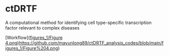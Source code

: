 # ctDRTF
A computational method for identifying cell type-specific transcription factor relevant to complex diseases



[Workflow]([figures_1/Figure 4.png)](https://github.com/mayunlong89/ctDRTF_analysis_codes/blob/main/figures_1/Figure%204.png)https://github.com/mayunlong89/ctDRTF_analysis_codes/blob/main/figures_1/Figure%204.png)
